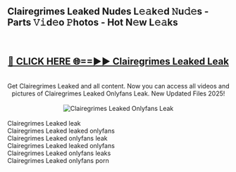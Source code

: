 <h2>Clairegrimes Leaked Nudes L𝚎𝚊k𝚎d 𝙽u𝚍𝚎s - Parts 𝚅𝚒d𝚎o 𝙿hotos - Hot N𝚎w L𝚎𝚊ks</h2>
<br>
<div align="center">
<h2><a href="https://213.232.235.80/live/video.php?q=clairegrimes-leaked" rel="nofollow">🔴 CLICK HERE 🌐==►► Clairegrimes Leaked Leak</a></h2>
<br>
Get Clairegrimes Leaked and all content. Now you can access all videos and pictures of Clairegrimes Leaked Onlyfans Leak. New Updated Files 2025!
<br>
<br>
<a href="https://213.232.235.80/live/video.php?q=clairegrimes-leaked" rel="nofollow" data-target="animated-image.originalLink"><img src="https://i.imgur.com/1EjSzPs.png" alt="Clairegrimes Leaked Onlyfans Leak" style="max-width: 100%; display: inline-block;" data-target="animated-image.originalImage"></a>
</div>
<br>
Clairegrimes Leaked leak<br>
Clairegrimes Leaked leaked onlyfans<br>
Clairegrimes Leaked onlyfans leak<br>
Clairegrimes Leaked leaked onlyfans<br>
Clairegrimes Leaked onlyfans leaks<br>
Clairegrimes Leaked onlyfans porn
